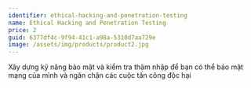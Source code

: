 ```yaml
---
identifier: ethical-hacking-and-penetration-testing
name: Ethical Hacking and Penetration Testing
price: 2
guid: 6377df4c-9f94-41c1-a98a-5310d7aa729e
image: /assets/img/products/product2.jpg
---
```

Xây dựng kỹ năng bảo mật và kiểm tra thâm nhập để bạn có thể bảo mật mạng của mình và ngăn chặn các cuộc tấn công độc hại